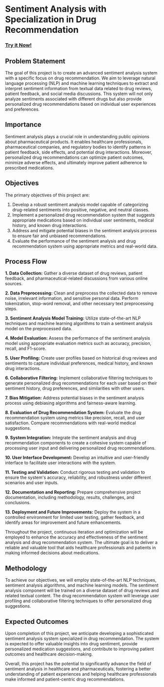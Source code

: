 # Sentiment Analysis with Specialization in Drug Recommendation
### [Try it Now!](http://34.131.166.57/)

## Problem Statement

The goal of this project is to create an advanced sentiment analysis system with a specific focus on drug recommendation. We aim to leverage natural language processing (NLP) and machine learning techniques to extract and interpret sentiment information from textual data related to drug reviews, patient feedback, and social media discussions. This system will not only analyze sentiments associated with different drugs but also provide personalized drug recommendations based on individual user experiences and preferences.

## Importance

Sentiment analysis plays a crucial role in understanding public opinions about pharmaceutical products. It enables healthcare professionals, pharmaceutical companies, and regulatory bodies to identify patterns in patient feedback, side effects, and potential drug interactions. Moreover, personalized drug recommendations can optimize patient outcomes, minimize adverse effects, and ultimately improve patient adherence to prescribed medications.

## Objectives

The primary objectives of this project are:

1. Develop a robust sentiment analysis model capable of categorizing drug-related sentiments into positive, negative, and neutral classes.
2. Implement a personalized drug recommendation system that suggests appropriate medications based on individual user sentiments, medical history, and known drug interactions.
3. Address and mitigate potential biases in the sentiment analysis process to ensure fair and unbiased recommendations.
4. Evaluate the performance of the sentiment analysis and drug recommendation system using appropriate metrics and real-world data.

## Process Flow

**1. Data Collection:** Gather a diverse dataset of drug reviews, patient feedback, and pharmaceutical-related discussions from various online sources.

**2. Data Preprocessing:** Clean and preprocess the collected data to remove noise, irrelevant information, and sensitive personal data. Perform tokenization, stop-word removal, and other necessary text preprocessing steps.

**3. Sentiment Analysis Model Training:** Utilize state-of-the-art NLP techniques and machine learning algorithms to train a sentiment analysis model on the preprocessed data.

**4. Model Evaluation:** Assess the performance of the sentiment analysis model using appropriate evaluation metrics such as accuracy, precision, recall, and F1-score.

**5. User Profiling:** Create user profiles based on historical drug reviews and sentiments to capture individual preferences, medical history, and known drug interactions.

**6. Collaborative Filtering:** Implement collaborative filtering techniques to generate personalized drug recommendations for each user based on their sentiment history, drug preferences, and similarities with other users.

**7. Bias Mitigation:** Address potential biases in the sentiment analysis process using debiasing algorithms and fairness-aware learning.

**8. Evaluation of Drug Recommendation System:** Evaluate the drug recommendation system using metrics like precision, recall, and user satisfaction. Compare recommendations with real-world medical suggestions.

**9. System Integration:** Integrate the sentiment analysis and drug recommendation components to create a cohesive system capable of processing user input and delivering personalized drug recommendations.

**10. User Interface Development:** Develop an intuitive and user-friendly interface to facilitate user interactions with the system.

**11. Testing and Validation:** Conduct rigorous testing and validation to ensure the system's accuracy, reliability, and robustness under different scenarios and user inputs.

**12. Documentation and Reporting:** Prepare comprehensive project documentation, including methodology, results, challenges, and conclusions.

**13. Deployment and Future Improvements:** Deploy the system in a controlled environment for limited user testing, gather feedback, and identify areas for improvement and future enhancements.

Throughout the project, continuous iteration and optimization will be employed to enhance the accuracy and effectiveness of the sentiment analysis and drug recommendation system. The ultimate goal is to deliver a reliable and valuable tool that aids healthcare professionals and patients in making informed decisions about medications.

## Methodology

To achieve our objectives, we will employ state-of-the-art NLP techniques, sentiment analysis algorithms, and machine learning models. The sentiment analysis component will be trained on a diverse dataset of drug reviews and related textual content. The drug recommendation system will leverage user profiling and collaborative filtering techniques to offer personalized drug suggestions.

## Expected Outcomes

Upon completion of this project, we anticipate developing a sophisticated sentiment analysis system specialized in drug recommendation. The system is expected to offer valuable insights into drug sentiment, provide personalized medication suggestions, and contribute to improving patient outcomes and healthcare decision-making.

Overall, this project has the potential to significantly advance the field of sentiment analysis in healthcare and pharmaceuticals, fostering a better understanding of patient experiences and helping healthcare professionals make informed and patient-centric drug recommendations.
